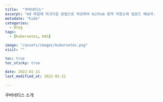 ```yaml
---
title:  "쿠버네티스"
excerpt: "md 파일에 마크다운 문법으로 작성하여 Github 원격 저장소에 업로드 해보자. 에디터는 Visual Studio code 사용! 로컬 서버에서 확인도 해보자. "
metadate: "hide"
categories:
  - Blog
tags:
  - [Kubernetes, K8S]

image: "/assets/images/kubernetes.png"
visit: ""

toc: true
toc_sticky: true
 
date: 2022-01-21
last_modified_at: 2022-01-21

---
```

쿠버네티스 소개





